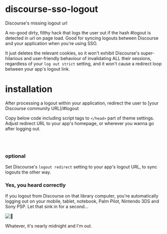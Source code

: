 # discourse-sso-logout
Discourse's missing logout url

A no-good dirty, filthy hack that logs the user out if the hash #logout is detected in url on page load. Good for syncing logouts between Discourse and your application when you're using SSO.

It just deletes the relevant cookies, so it won't exhibit Discourse's super-hilarious and user-friendly behaviour of invalidating ALL their sessions, regardless of your `log out strict` setting, and it won't cause a redirect loop between your app's logout link.

# installation
After processing a logout within your application, redirect the user to [your Discourse community URL]/#logout

Copy below code including script tags to `</head>` part of theme settings. Adjust redirect URL to your app's homepage, or wherever you wanna go after logging out.

<pre>
<script>
        if(window.location.hash=='#logout'){
                document.cookie = '_forum_session=;expires=Thu, 01 Jan 1970 00:00:01 GMT;';
                document.cookie = '_t=;expires=Thu, 01 Jan 1970 00:00:01 GMT;';
                document.location = 'https://www.example.com/';
        }
</script>
</pre>

### optional
Set Discourse's `logout redirect` setting to your app's logout URL, to sync logouts the other way.

### Yes, you heard correctly
If you logout from Discourse on that library computer, you're automatically logging out on your mobile, tablet, notebook, Palm Pilot, Nintendo 3DS and Sony PSP. Let that sink in for a second...

![🤯](https://media.giphy.com/media/7yDthHaq2haXS/giphy.gif)

Whatever, it's nearly midnight and I'm out.
